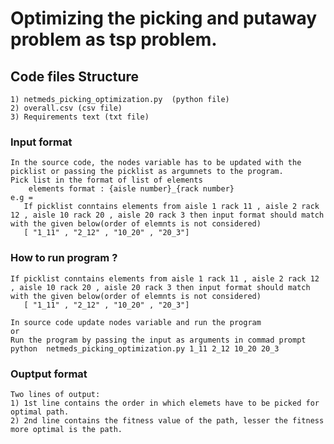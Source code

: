 # Optimizing the picking and putaway problem as tsp problem.
## Code files Structure
    1) netmeds_picking_optimization.py  (python file)
    2) overall.csv (csv file)
    3) Requirements text (txt file)
### Input format 
    In the source code, the nodes variable has to be updated with the picklist or passing the picklist as argumnets to the program.
    Pick list in the format of list of elements 
        elements format : {aisle number}_{rack number}
    e.g = 
       If picklist conntains elements from aisle 1 rack 11 , aisle 2 rack 12 , aisle 10 rack 20 , aisle 20 rack 3 then input format should match with the given below(order of elemnts is not considered)
       [ "1_11" , "2_12" , "10_20" , "20_3"]
    
### How to run program ?
    If picklist conntains elements from aisle 1 rack 11 , aisle 2 rack 12 , aisle 10 rack 20 , aisle 20 rack 3 then input format should match with the given below(order of elemnts is not considered)
       [ "1_11" , "2_12" , "10_20" , "20_3"]
    
    In source code update nodes variable and run the program
    or 
    Run the program by passing the input as arguments in commad prompt
    python  netmeds_picking_optimization.py 1_11 2_12 10_20 20_3

### Ouptput format 
    Two lines of output:
    1) 1st line contains the order in which elemets have to be picked for optimal path.
    2) 2nd line contains the fitness value of the path, lesser the fitness more optimal is the path.